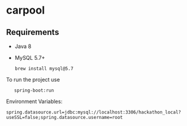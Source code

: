 # carpool

## Requirements

- Java 8

- MySQL 5.7+

      brew install mysql@5.7
      
To run the project use
 
       spring-boot:run

Environment Variables:

  ```spring.datasource.url=jdbc:mysql://localhost:3306/hackathon_local?useSSL=false;spring.datasource.username=root```
